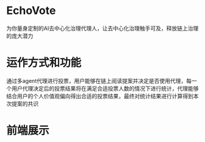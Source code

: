 # EchoVote
为你量身定制的AI去中心化治理代理人，让去中心化治理触手可及，释放链上治理的庞大潜力
# 运作方式和功能
通过多agent代理进行投票，用户能够在链上阅读提案并决定是否使用代理，每一个用户代理决定后的投票结果将在满足合适投票人数的情况下进行统计，代理能够结合用户的个人价值观偏向得出合适的投票结果，最终对统计结果进行计算得到本次提案的共识
# 前端展示

